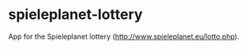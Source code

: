 spieleplanet-lottery
====================

App for the Spieleplanet lottery (http://www.spieleplanet.eu/lotto.php).